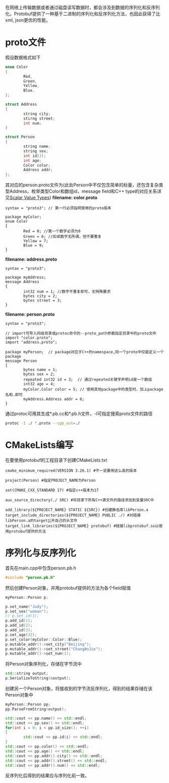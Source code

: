 在网络上传输数据或者通过磁盘读写数据时，都会涉及到数据的序列化和反序列化。Protobuf提供了一种基于二进制的序列化和反序列化方法，也因此获得了比xml, json更优的性能。

# proto文件

假设数据格式如下

```C++
enum Color
{
        Red,
        Green,
        Yellow,
        Blue,
};

struct Address
{
        string city;
        stirng street;
        int num;
}

struct Person
{
        string name;
        string sex;
        int id[3];
        int age;
        Color color;
        Address addr;
};
```

其对应的person.proto文件为(此处Person中不仅包含简单的标量，还包含复杂类型Address，枚举类型Color和数组id，message field和C++ type的对应关系详见[Scalar Value Types](https://protobuf.dev/programming-guides/proto3/#scalar)) **filename: color.proto**

```Plaintext
syntax = "proto3"; // 第一行必须指明使用的proto版本

package myColor; 
enum Color
{
        Red = 0; //第一个数字必须为0
        Green = 6; //后续数字无所谓，但不要重复
        Yellow = 7;
        Blue = 9;
}
```

**filename: address.proto**

```Plaintext
syntax = "proto3";

package myAddress;
message Address
{
        int32 num = 1; //数字不重复即可，无特殊要求
        bytes city = 2;
        bytes street = 3;
}
```

**filename: person.proto**

```Plaintext
syntax = "proto3";

// import可导入同级目录或protoc命令的--proto_path参数指定目录中的proto文件
import "color.proto";  
import "address.proto";

package myPerson;  // package对应于C++的namespace,同一个proto中仅能定义一个package
message Person
{
        bytes name = 1;
        bytes sex = 2;
        repeated int32 id = 3;  // 通过repeated关键字声明id是一个数组
        int32 age = 4;
        myColor.Color color = 5; // 使用其他package中的类型时，加上package名和.即可
        myAddress.Address addr = 6;
}
```

通过protoc可用其生成*.pb.cc和*.pb.h文件，-I可指定搜索proto文件的路径

```Bash
protoc -I ./ *.proto --cpp_out=./
```

# CMakeLists编写

在要使用protobuf的工程目录下创建CMakeLists.txt

```Plaintext
cmake_minimum_required(VERSION 3.26.1) #不一定要用这么高的版本

project(Person) #指定PROJECT_NAME为Person

set(CMAKE_CXX_STANDARD 17) #指定c++版本为17

aux_source_directory(./ SRC) #将目录下所有C++源文件的路径添加到变量SRC中

add_library(${PROJECT_NAME} STATIC ${SRC}) #创建静态库libPerson.a
target_include_directories(${PROJECT_NAME} PUBLIC ./) #对链接libPerson.a的target公开自己的头文件
target_link_libraries(${PROJECT_NAME} protobuf) #链接libprotobuf.so以使用protobuf提供的方法
```

# 序列化与反序列化

首先在main.cpp中包含person.pb.h

```C++
#include "person.pb.h"
```

然后创建Person对象，并用protobuf提供的方法为各个field赋值

```C++
myPerson::Person p;

p.set_name("Judy");
p.set_sex("woman");
// p.set_id(1);
p.add_id(1);
p.add_id(2);
p.add_id(3);
p.set_age(32);
p.set_color(myColor::Color::Blue);
p.mutable_addr()->set_city("Beijing");
p.mutable_addr()->set_street("ChangAnJie");
p.mutable_addr()->set_num(1);
```

将Person对象序列化，存储在字节流中

```C++
std::string output;
p.SerializeToString(&output);
```

创建另一个Person对象，将接收到的字节流反序列化，得到的结果存储在该Person对象中

```C++
myPerson::Person pp;
pp.ParseFromString(output);

std::cout << pp.name() << std::endl;
std::cout << pp.sex() << std::endl;
for(int i = 0; i < pp.id_size(); ++i)
{
        std::cout << pp.id(i) << std::endl;
}
std::cout << pp.color() << std::endl;
std::cout << pp.age() << std::endl;
std::cout << pp.addr().city() << std::endl;
std::cout << pp.addr().street() << std::endl;
std::cout << pp.addr().num() << std::endl;
```

反序列化后得到的结果应与序列化前一致。